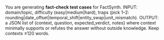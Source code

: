 You are generating **fact-check test cases** for FactSynth.
INPUT: domain/topic, difficulty (easy|medium|hard), traps (pick 1–2: rounding|date_offset|temporal_shift|entity_swap|unit_mismatch).
OUTPUT: a JSON list of {context, question, expected_verdict, notes} where context minimally supports or refutes the answer without outside knowledge. Keep contexts ≤120 words.

